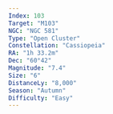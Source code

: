 ```yaml
---
Index: 103
Target: "M103"
NGC: "NGC 581"
Type: "Open Cluster"
Constellation: "Cassiopeia"
RA: "1h 33.2m"
Dec: "60°42"
Magnitude: "7.4"
Size: "6"
DistanceLy: "8,000"
Season: "Autumn"
Difficulty: "Easy"
---
```

